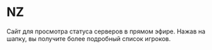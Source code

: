 # NZ 

Сайт для просмотра статуса серверов в прямом эфире. Нажав на шапку, вы получите более подробный список игроков.
